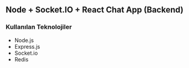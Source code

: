 ## Node + Socket.IO + React Chat App (Backend)
### Kullanılan Teknolojiler
* Node.js
* Express.js
* Socket.io
* Redis